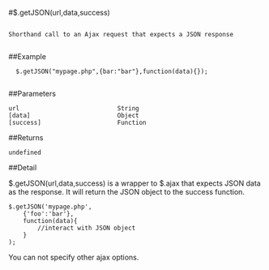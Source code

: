 #$.getJSON(url,data,success)

```

Shorthand call to an Ajax request that expects a JSON response
  
```

##Example

```
  $.getJSON("mypage.php",{bar:"bar"},function(data){});
  
```


##Parameters

```
url                           String
[data]                        Object
[success]                     Function

```

##Returns

```
undefined
```

##Detail

$.getJSON(url,data,success) is a wrapper to $.ajax that expects JSON data as the response.  It will return the JSON object to the success function.

```
$.getJSON('mypage.php',
    {'foo':'bar'},
    function(data){
        //interact with JSON object
    }
);
```

You can not specify other ajax options.